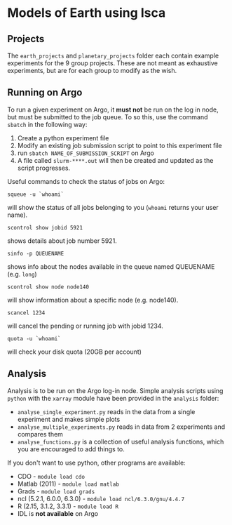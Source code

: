 # Models of Earth using Isca

## Projects

The `earth_projects` and `planetary_projects` folder each contain example experiments for the 9 group projects. These are not meant as exhaustive experiments, but are for each group to modify as the wish.

## Running on Argo

To run a given experiment on Argo, it **must not** be run on the log in node, but must be submitted to the job queue. To so this, use the command `sbatch` in the following way:

1. Create a python experiment file
2. Modify an existing job submission script to point to this experiment file
3. run `sbatch NAME_OF_SUBMISSION_SCRIPT` on Argo
4. A file called `slurm-****.out` will then be created and updated as the script progresses.

Useful commands to check the status of jobs on Argo:

```
squeue -u `whoami`
``` 
will show the status of all jobs belonging to you (`whoami` returns your user name).

```
scontrol show jobid 5921
```
shows details about job number 5921. 

```
sinfo -p QUEUENAME
```
shows info about the nodes available in the queue named QUEUENAME (e.g. `long`)

```
scontrol show node node140
```
will show information about a specific node (e.g. node140).

```
scancel 1234
```
will cancel the pending or running job with jobid 1234.
```
quota -u `whoami`
```
will check your disk quota (20GB per account)

## Analysis

Analysis is to be run on the Argo log-in node. Simple analysis scripts using `python` with the `xarray` module have been provided in the `analysis` folder:

* `analyse_single_experiment.py` reads in the data from a single experiment and makes simple plots
* `analyse_multiple_experiments.py` reads in data from 2 experiments and compares them
* `analyse_functions.py` is a collection of useful analysis functions, which you are encouraged to add things to.

If you don't want to use python, other programs are available:

* CDO - `module load cdo`
* Matlab (2011) - `module load matlab`
* Grads - `module load grads`
* ncl (5.2.1, 6.0.0, 6.3.0) - `module load ncl/6.3.0/gnu/4.4.7`
* R (2.15, 3.1.2, 3.3.1) - `module load R`
* IDL is **not available** on Argo
